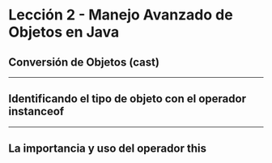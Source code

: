 # Lección 2 - Manejo Avanzado de Objetos en Java

## Conversión de Objetos (cast)


---


## Identificando el tipo de objeto con el operador instanceof


---


## La importancia y uso del operador this